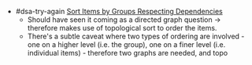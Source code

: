 - #dsa-try-again [Sort Items by Groups Respecting Dependencies](https://leetcode.com/problems/sort-items-by-groups-respecting-dependencies/)
	- Should have seen it coming as a directed graph question -> therefore makes use of topological sort to order the items.
	- There's a subtle caveat where two types of ordering are involved - one on a higher level (i.e. the group), one on a finer level (i.e. individual items) - therefore two graphs are needed, and topo